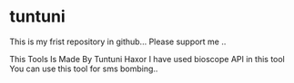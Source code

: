 # tuntuni
This is my frist repository in github... Please support me ..

This Tools Is Made By Tuntuni Haxor 
I have used bioscope API in this tool 
You can use this tool for sms bombing..

